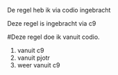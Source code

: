 De regel heb ik via codio ingebracht

Deze regel is ingebracht via c9

#Deze regel doe ik vanuit codio.

1. vanuit c9
2. vanuit pjotr
3. weer vanuit c9